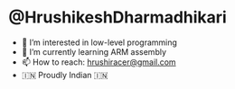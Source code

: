 # @HrushikeshDharmadhikari
- 👀 I’m interested in low-level programming 
- 🌱 I’m currently learning ARM assembly
- 📫 How to reach: hrushiracer@gmail.com
- 🇮🇳 Proudly Indian 🇮🇳

<!---
HrushikeshDharmadhikari/HrushikeshDharmadhikari is a ✨ special ✨ repository because its `README.md` (this file) appears on your GitHub profile.
You can click the Preview link to take a look at your changes.
--->

